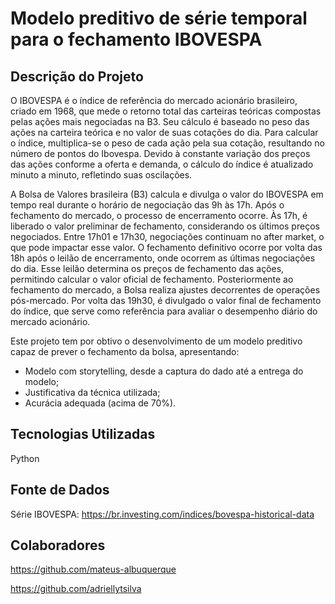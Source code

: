 # Modelo preditivo de série temporal para o fechamento IBOVESPA

## Descrição do Projeto

O IBOVESPA é o índice de referência do mercado acionário brasileiro, criado em 1968, que mede o retorno total das carteiras teóricas compostas pelas ações mais negociadas na B3. Seu cálculo é baseado no peso das ações na carteira teórica e no valor de suas cotações do dia.
Para calcular o índice, multiplica-se o peso de cada ação pela sua cotação, resultando no número de pontos do Ibovespa. Devido à constante variação dos preços das ações conforme a oferta e demanda, o cálculo do índice é atualizado minuto a minuto, refletindo suas oscilações.

A Bolsa de Valores brasileira (B3) calcula e divulga o valor do IBOVESPA em tempo real durante o horário de negociação das 9h às 17h. Após o fechamento do mercado, o processo de encerramento ocorre. Às 17h, é liberado o valor preliminar de fechamento, considerando os últimos preços negociados. Entre 17h01 e 17h30, negociações continuam no after market, o que pode impactar esse valor.
O fechamento definitivo ocorre por volta das 18h após o leilão de encerramento, onde ocorrem as últimas negociações do dia. Esse leilão determina os preços de fechamento das ações, permitindo calcular o valor oficial de fechamento.
Posteriormente ao fechamento do mercado, a Bolsa realiza ajustes decorrentes de operações pós-mercado. Por volta das 19h30, é divulgado o valor final de fechamento do índice, que serve como referência para avaliar o desempenho diário do mercado acionário.

Este projeto tem por obtivo o desenvolvimento de um modelo preditivo capaz de prever o fechamento da bolsa, apresentando:

- Modelo com storytelling, desde a captura do dado até a entrega do modelo;
- Justificativa da técnica utilizada;
- Acurácia adequada (acima de 70%).

## Tecnologias Utilizadas

Python

## Fonte de Dados

Série IBOVESPA: https://br.investing.com/indices/bovespa-historical-data

## Colaboradores 

https://github.com/mateus-albuquerque

https://github.com/adriellytsilva
